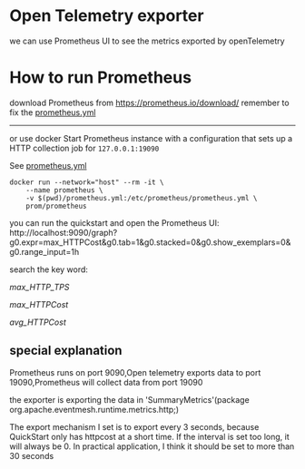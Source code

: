 # Open Telemetry exporter

we can use Prometheus UI to see the metrics exported by openTelemetry

# How to run Prometheus

download Prometheus from https://prometheus.io/download/
remember to fix the [prometheus.yml](prometheus.yml)

---
or use docker
Start Prometheus instance with a configuration that sets up a HTTP collection job for  ```127.0.0.1:19090```

See [prometheus.yml](prometheus.yml)

```shell script
docker run --network="host" --rm -it \
    --name prometheus \
    -v $(pwd)/prometheus.yml:/etc/prometheus/prometheus.yml \
    prom/prometheus 

```

you can run the quickstart and open the Prometheus UI:
http://localhost:9090/graph?g0.expr=max_HTTPCost&g0.tab=1&g0.stacked=0&g0.show_exemplars=0&g0.range_input=1h


search the key word:

*max_HTTP_TPS*

*max_HTTPCost*

*avg_HTTPCost*

## special explanation
Prometheus runs on port 9090,Open telemetry exports data to port 19090,Prometheus will collect data from port 19090

the exporter is exporting the data in 'SummaryMetrics'(package org.apache.eventmesh.runtime.metrics.http;)

The export mechanism I set is to export every 3 seconds, because QuickStart only has httpcost at a short time. If the interval is set too long, it will always be 0. In practical application, I think it should be set to more than 30 seconds
